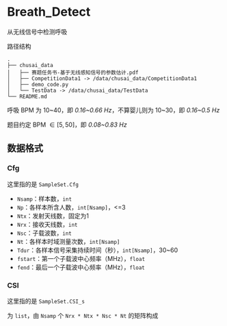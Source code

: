# Breath_Detect

从无线信号中检测呼吸

路径结构
```
.
├── chusai_data
│   ├── 赛题任务书-基于无线感知信号的参数估计.pdf
│   ├── CompetitionData1 -> /data/chusai_data/CompetitionData1
│   ├── demo_code.py
│   └── TestData -> /data/chusai_data/TestData
└── README.md
```

呼吸 BPM 为 10\~40，即 *0.16~0.66 Hz*，不算婴儿则为 10\~30，即 *0.16~0.5 Hz*

题目约定 BPM $\in [5, 50]$，即 *0.08~0.83 Hz*

## 数据格式

### Cfg

这里指的是 `SampleSet.Cfg`

- `Nsamp`：样本数，`int`
- `Np`：各样本所含人数，`int[Nsamp]`，<=3
- `Ntx`：发射天线数，固定为1
- `Nrx`：接收天线数，`int`
- `Nsc`：子载波数，`int`
- `Nt`：各样本时域测量次数，`int[Nsamp]`
- `Tdur`：各样本信号采集持续时间（秒），`int[Nsamp]`，30~60
- `fstart`：第一个子载波中心频率（MHz），`float`
- `fend`：最后一个子载波中心频率（MHz），`float`

### CSI

这里指的是 `SampleSet.CSI_s`

为 `list`，由 `Nsamp` 个 `Nrx * Ntx * Nsc * Nt` 的矩阵构成

